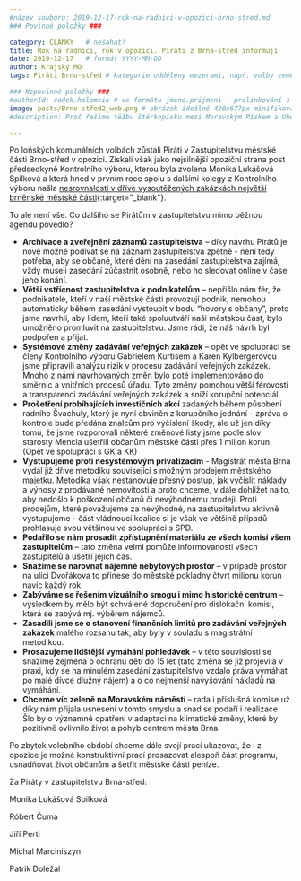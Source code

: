 ```yaml
---
#název souboru: 2019-12-17-rok-na-radnici-v-opozici-brno-stred.md
### Povinné položky ###

category: CLANKY   # nešahat!
title: Rok na radnici, rok v opozici. Piráti z Brna-střed informují
date: 2019-12-17   # formát YYYY-MM-DD
author: Krajský MO
tags: Piráti Brno-střed # kategorie odděleny mezerami, např. volby zemědělství životní-prostředí piráti (viz https://jihomoravsky.pirati.cz/tags/)

### Nepovinné položky ###
#authorId: radek.holomcik # ve formátu jmeno.prijmeni - prolinkování s profilem přes uid
image: posts/Brno střed2_web.png # obrázek ideálně 420x677px minifikovaný přes https://tinypng.com/
#description: Proč řešíme těžbu štěrkopísku mezi Moravským Pískem a Uherským Ostrohem? Podrobné info o celé kauze.

---
```


Po loňských komunálních volbách zůstali Piráti v Zastupitelstvu městské části Brno-střed v opozici. Získali však jako nejsilnější opoziční strana post předsedkyně Kontrolního výboru, kterou byla zvolena Monika Lukášová Spilková a která hned v prvním roce spolu s dalšími kolegy z Kontrolního výboru našla [nesrovnalosti v dříve vysoutěžených zakázkách největší brněnské městské části](https://www.piratskelisty.cz/clanek-2389-potirame-korupci-piraty-rizeny-kontrolni-vybor-na-radnici-brno-stred-odhalil-dalsi-mozne-nedostatky-v-zakazkach-za-140-milionu){:target="_blank"}.

To ale není vše. Co dalšího se Pirátům v zastupitelstvu mimo běžnou agendu povedlo?

* **Archivace a zveřejnění záznamů zastupitelstva** – díky návrhu Pirátů je nově možné podívat se na záznam zastupitelstva zpětně - není tedy potřeba, aby se občané, které dění na zasedání zastupitelstva zajímá, vždy museli zasedání zúčastnit osobně, nebo ho sledovat online v čase jeho konání.
* **Větší vstřícnost zastupitelstva k podnikatelům** – nepřišlo nám fér, že podnikatelé, kteří v naší městské části provozují podnik, nemohou automaticky během zasedání vystoupit v bodu “hovory s občany”, proto jsme navrhli, aby lidem, kteří také spoluutváří naši městskou část, bylo umožněno promluvit na zastupitelstvu. Jsme rádi, že náš návrh byl podpořen a přijat.  
* **Systémové změny zadávání veřejných zakázek** – opět ve spolupráci se členy Kontrolního výboru Gabrielem Kurtisem a Karen Kylbergerovou jsme připravili analýzu rizik v procesu zadávání veřejných zakázek. Mnoho z námi navrhovaných změn bylo poté implementováno do směrnic a vnitřních procesů úřadu. Tyto změny pomohou větší férovosti a transparenci zadávání veřejných zakázek a sníží korupční potenciál.
* **Prošetření probíhajících investičních akcí** zadaných během působení radního Švachuly, který je nyní obviněn z korupčního jednání – zpráva o kontrole bude předána znalcům pro vyčíslení škody, ale už jen díky tomu, že jsme rozporovali některé změnové listy jsme podle slov starosty Mencla ušetřili občanům městské části přes 1 milion korun. (Opět ve spolupráci s GK a KK) 
* **Vystupujeme proti nesystémovým privatizacím** - Magistrát města Brna vydal již dříve metodiku související s možným prodejem městského majetku. Metodika však nestanovuje přesný postup, jak vyčíslit náklady a výnosy z prodávané nemovitosti a proto chceme, v dále dohlížet na to, aby nedošlo k poškození občanů či nevýhodnému prodeji. Proti prodejům, které považujeme za nevýhodné, na zastupitelstvu aktivně vystupujeme - část vládnoucí koalice si je však ve většině případů prohlasuje svou většinou ve spolupráci s SPD. 
* **Podařilo se nám prosadit zpřístupnění materiálu ze všech komisí všem zastupitelům** – tato změna velmi pomůže informovanosti všech zastupitelů a ušetří jejich čas.
* **Snažíme se narovnat nájemné nebytových prostor** – v případě prostor na ulici Dvořákova to přinese do městské pokladny čtvrt milionu korun navíc každý rok. 
* **Zabýváme se řešením vizuálního smogu i mimo historické centrum** – výsledkem by mělo být schválené doporučení pro dislokační komisi, která se zabývá mj. výběrem nájemců.
* **Zasadili jsme se o stanovení finančních limitů pro zadávání veřejných zakázek** malého rozsahu tak, aby byly v souladu s magistrátní metodikou.
* **Prosazujeme lidštější vymáhání pohledávek** – v této souvislosti se snažíme zejména o  ochranu dětí do 15 let (tato změna se již projevila v praxi, kdy se na minulém zasedání zastupitelstvo vzdalo práva vymáhat po malé dívce dlužný nájem) a o co nejmenší navyšování nákladů na vymáhání.
* **Chceme víc zeleně na Moravském náměstí** – rada i příslušná komise už díky nám přijala usnesení v tomto smyslu a snad se podaří i realizace. Šlo by o významné opatření v adaptaci na klimatické změny, které by pozitivně ovlivnilo život a pohyb centrem města Brna.

Po zbytek volebního období chceme dále svojí prací ukazovat, že i z opozice je možné konstruktivní prací prosazovat alespoň část programu, usnadňovat život občanům a šetřit městské části peníze.

Za Piráty v zastupitelstvu Brna-střed:

Monika Lukášová Spilková

Róbert Čuma

Jiří Pertl

Michal Marciniszyn

Patrik Doležal

